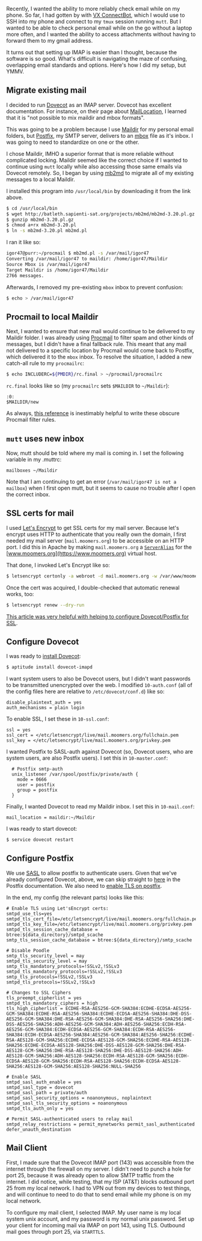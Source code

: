 
Recently, I wanted the ability to more reliably check email while on my phone.
So far, I had gotten by with [VX ConnectBot](http://connectbot.vx.sk/), which I would use to SSH into my phone and connect to my `tmux` session running `mutt`.
But I wanted to be able to check personal email while on the go without a laptop more often, and I wanted the ability to access attachments without having to forward them to my gmail address.

It turns out that setting up IMAP is easier than I thought, because the software is so good.
What's difficult is navigating the maze of confusing, overlapping email standards and options.
Here's how I did my setup, but YMMV.

## Migrate existing mail

I decided to run [Dovecot](https://www.dovecot.org/) as an IMAP server.
Dovecot has excellent documentation.
For instance, on their page about [MailLocation](http://wiki.dovecot.org/MailLocation), I learned that it is "not possible to mix maildir and mbox formats".

This was going to be a problem because I use [Maildir](http://www.qmail.org/man/man5/maildir.html) for my personal email folders, but [Postfix](http://www.postfix.org/), my SMTP server, delivers to an [mbox](https://en.wikipedia.org/wiki/Mbox) file as it's inbox.
I was going to need to standardize on one or the other.

I chose Maildir, IMHO a superior format that is more reliable without complicated locking.
Maildir seemed like the correct choice if I wanted to continue using `mutt` locally while also accessing those same emails via Dovecot remotely.
So, I began by using [mb2md](http://batleth.sapienti-sat.org/projects/mb2md/) to migrate all of my existing messages to a local Maildir.

I installed this program into `/usr/local/bin` by downloading it from the link above.

```bash
$ cd /usr/local/bin
$ wget http://batleth.sapienti-sat.org/projects/mb2md/mb2md-3.20.pl.gz
$ gunzip mb2md-3.20.pl.gz
$ chmod a+rx mb2md-3.20.pl
$ ln -s mb2md-3.20.pl mb2md.pl
```

I ran it like so:

```bash
igor47@purr:~/procmail $ mb2md.pl -s /var/mail/igor47 
Converting /var/mail/igor47 to maildir: /home/igor47/Maildir
Source Mbox is /var/mail/igor47
Target Maildir is /home/igor47/Maildir 
2766 messages.
```

Afterwards, I removed my pre-existing `mbox` inbox to prevent confusion:

```bash
$ echo > /var/mail/igor47
```

## Procmail to local Maildir

Next, I wanted to ensure that new mail would continue to be delivered to my Maildir folder.
I was already using [Procmail](https://wiki.archlinux.org/index.php/Procmail) to filter spam and other kinds of messages, but I didn't have a final fallback rule.
This meant that any mail not delivered to a specific location by Procmail would come back to Postfix, which delivered it to the `mbox` inbox.
To resolve the situation, I added a new catch-all rule to my `procmailrc`:

```bash
$ echo INCLUDERC=${PMDIR}/rc.final > ~/procmail/procmailrc
```

`rc.final` looks like so (my `procmailrc` sets `$MAILDIR` to `~/Maildir`):

```
:0:
$MAILDIR/new
```

As always, [this reference](http://www.zer0.org/procmail/quickref.html) is inestimably helpful to write these obscure Procmail filter rules.

## `mutt` uses new inbox

Now, mutt should be told where my mail is coming in.
I set the following variable in my .muttrc:

```
mailboxes ~/Maildir
```

Note that I am continuing to get an error (`/var/mail/igor47 is not a mailbox`) when I first open mutt, but it seems to cause no trouble after I open the correct inbox.

## SSL certs for mail

I used [Let's Encrypt](https://letsencrypt.org/) to get SSL certs for my mail server.
Because let's encrypt uses HTTP to authenticate that you really own the domain, I first needed my mail server (`mail.moomers.org`) to be accessible on an HTTP port.
I did this in Apache by making `mail.moomers.org` a [`ServerAlias`](https://httpd.apache.org/docs/2.4/mod/core.html#serveralias) for the [www.moomers.org](https://www.moomers.org) virtual host.

That done, I invoked Let's Encrypt like so:

```bash
$ letsencrypt certonly -a webroot -d mail.moomers.org -w /var/www/moomers.org/htdocs
```

Once the cert was acquired, I double-checked that automatic renewal works, too:

```bash
$ letsencrypt renew --dry-run
```

[This article was very helpful with helping to configure Dovecot/Postfix for SSL](https://ubuntu101.co.za/ssl/postfix-and-dovecot-on-ubuntu-with-a-lets-encrypt-ssl-certificate/).

## Configure Dovecot

I was ready to [install Dovecot](https://help.ubuntu.com/community/Dovecot):

```bash
$ aptitude install dovecot-imapd
```

I want system users to also be Dovecot users, but I didn't want passwords to be transmitted unencrypted over the web.
I modified `10-auth.conf` (all of the config files here are relative to `/etc/dovecot/conf.d`) like so:

```
disable_plaintext_auth = yes
auth_mechanisms = plain login
```

To enable SSL, I set these in `10-ssl.conf`:

```
ssl = yes
ssl_cert = </etc/letsencrypt/live/mail.moomers.org/fullchain.pem
ssl_key = </etc/letsencrypt/live/mail.moomers.org/privkey.pem
```

I wanted Postfix to SASL-auth against Dovecot (so, Dovecot users, who are system users, are also Postfix users).
I set this in `10-master.conf`:

```
  # Postfix smtp-auth
  unix_listener /var/spool/postfix/private/auth {
    mode = 0666
    user = postfix
    group = postfix
  }
```

Finally, I wanted Dovecot to read my Maildir inbox.
I set this in `10-mail.conf`:

```
mail_location = maildir:~/Maildir
```

I was ready to start dovecot:

```bash
$ service dovecot restart
```

## Configure Postfix

We use [SASL](http://www.postfix.org/SASL_README.html) to allow postfix to authenticate users.
Given that we've already configured Dovecot, above, we can skip straight to [here](http://www.postfix.org/SASL_README.html#server_sasl_enable) in the Postfix documentation.
We also need to [enable TLS on postfix](http://www.postfix.org/TLS_README.html).

In the end, my config (the relevant parts) looks like this:

```
# Enable TLS using Let'sEncrypt certs:
smtpd_use_tls=yes
smtpd_tls_cert_file=/etc/letsencrypt/live/mail.moomers.org/fullchain.pem
smtpd_tls_key_file=/etc/letsencrypt/live/mail.moomers.org/privkey.pem
smtpd_tls_session_cache_database = btree:${data_directory}/smtpd_scache
smtp_tls_session_cache_database = btree:${data_directory}/smtp_scache

# Disable Poodle
smtp_tls_security_level = may
smtpd_tls_security_level = may
smtp_tls_mandatory_protocols=!SSLv2,!SSLv3
smtpd_tls_mandatory_protocols=!SSLv2,!SSLv3
smtp_tls_protocols=!SSLv2,!SSLv3
smtpd_tls_protocols=!SSLv2,!SSLv3

# Changes to SSL Ciphers
tls_preempt_cipherlist = yes                                                                                                                                                                  smtpd_tls_mandatory_ciphers = high                   
tls_high_cipherlist = ECDHE-RSA-AES256-GCM-SHA384:ECDHE-ECDSA-AES256-GCM-SHA384:ECDHE-RSA-AES256-SHA384:ECDHE-ECDSA-AES256-SHA384:DHE-DSS-AES256-GCM-SHA384:DHE-RSA-AES256-GCM-SHA384:DHE-RSA-AES256-SHA256:DHE-DSS-AES256-SHA256:ADH-AES256-GCM-SHA384:ADH-AES256-SHA256:ECDH-RSA-AES256-GCM-SHA384:ECDH-ECDSA-AES256-GCM-SHA384:ECDH-RSA-AES256-SHA384:ECDH-ECDSA-AES256-SHA384:AES256-GCM-SHA384:AES256-SHA256:ECDHE-RSA-AES128-GCM-SHA256:ECDHE-ECDSA-AES128-GCM-SHA256:ECDHE-RSA-AES128-SHA256:ECDHE-ECDSA-AES128-SHA256:DHE-DSS-AES128-GCM-SHA256:DHE-RSA-AES128-GCM-SHA256:DHE-RSA-AES128-SHA256:DHE-DSS-AES128-SHA256:ADH-AES128-GCM-SHA256:ADH-AES128-SHA256:ECDH-RSA-AES128-GCM-SHA256:ECDH-ECDSA-AES128-GCM-SHA256:ECDH-RSA-AES128-SHA256:ECDH-ECDSA-AES128-SHA256:AES128-GCM-SHA256:AES128-SHA256:NULL-SHA256

# Enable SASL
smtpd_sasl_auth_enable = yes
smtpd_sasl_type = dovecot
smtpd_sasl_path = private/auth
smtpd_sasl_security_options = noanonymous, noplaintext
smtpd_sasl_tls_security_options = noanonymous
smtpd_tls_auth_only = yes

# Permit SASL-authenticated users to relay mail
smtpd_relay_restrictions = permit_mynetworks permit_sasl_authenticated defer_unauth_destination
```

## Mail Client

First, I made sure that the Dovecot IMAP port (143) was accessible from the internet through the firewall on my server.
I didn't need to punch a hole for port 25, because it was already open to allow SMTP traffic from the internet.
I did notice, while testing, that my ISP (AT&T) blocks outbound port 25 from my local network.
I had to VPN out from my devices to test things, and will continue to need to do that to send email while my phone is on my local network.

To configure my mail client, I selected IMAP.
My user name is my local system unix account, and my password is my normal unix password.
Set up your client for incoming mail via IMAP on port 143, using TLS.
Outbound mail goes through port 25, via `STARTTLS`.
